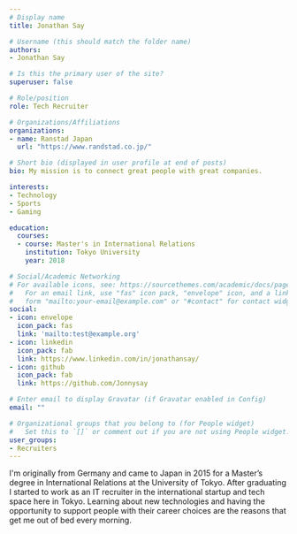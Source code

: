 ```yaml
---
# Display name
title: Jonathan Say

# Username (this should match the folder name)
authors:
- Jonathan Say

# Is this the primary user of the site?
superuser: false

# Role/position
role: Tech Recruiter

# Organizations/Affiliations
organizations:
- name: Ranstad Japan
  url: "https://www.randstad.co.jp/"

# Short bio (displayed in user profile at end of posts)
bio: My mission is to connect great people with great companies.

interests:
- Technology
- Sports
- Gaming

education:
  courses:
  - course: Master's in International Relations
    institution: Tokyo University
    year: 2018

# Social/Academic Networking
# For available icons, see: https://sourcethemes.com/academic/docs/page-builder/#icons
#   For an email link, use "fas" icon pack, "envelope" icon, and a link in the
#   form "mailto:your-email@example.com" or "#contact" for contact widget.
social:
- icon: envelope
  icon_pack: fas
  link: 'mailto:test@example.org'
- icon: linkedin
  icon_pack: fab
  link: https://www.linkedin.com/in/jonathansay/
- icon: github
  icon_pack: fab
  link: https://github.com/Jonnysay

# Enter email to display Gravatar (if Gravatar enabled in Config)
email: ""

# Organizational groups that you belong to (for People widget)
#   Set this to `[]` or comment out if you are not using People widget.
user_groups:
- Recruiters
---
```


I'm originally from Germany and came to Japan in 2015 for a Master’s degree in International Relations at the University of Tokyo. After graduating I started to work as an IT recruiter in the international startup and tech space here in Tokyo. Learning about new technologies and having the opportunity to support people with their career choices are the reasons that get me out of bed every morning.
